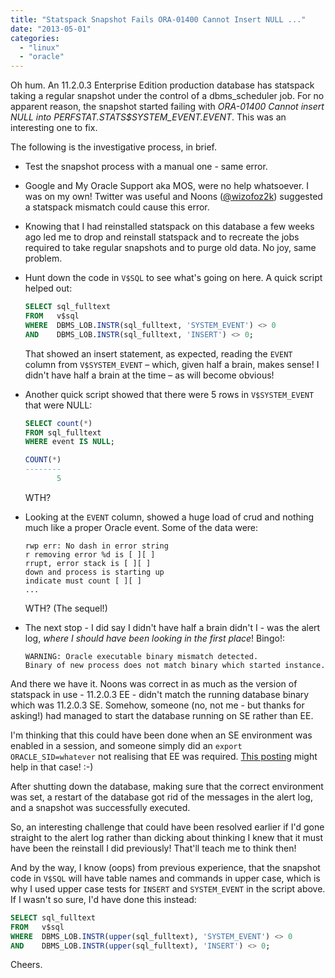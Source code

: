 ```yaml
---
title: "Statspack Snapshot Fails ORA-01400 Cannot Insert NULL ..."
date: "2013-05-01"
categories: 
  - "linux"
  - "oracle"
---
```


Oh hum. An 11.2.0.3 Enterprise Edition production database has statspack taking a regular snapshot under the control of a dbms_scheduler job. For no apparent reason, the snapshot started failing with _ORA-01400 Cannot insert NULL into PERFSTAT.STATS$SYSTEM_EVENT.EVENT_. This was an interesting one to fix.

The following is the investigative process, in brief.

- Test the snapshot process with a manual one - same error.
- Google and My Oracle Support aka MOS, were no help whatsoever. I was on my own! Twitter was useful and Noons ([@wizofoz2k](https://twitter.com/wizofoz2k "Noon's Twitter profile")) suggested a statspack mismatch could cause this error.
- Knowing that I had reinstalled statspack on this database a few weeks ago led me to drop and reinstall statspack and to recreate the jobs required to take regular snapshots and to purge old data. No joy, same problem.
- Hunt down the code in `V$SQL` to see what's going on here. A quick script helped out:

    ```sql
    SELECT sql_fulltext
    FROM   v$sql
    WHERE  DBMS_LOB.INSTR(sql_fulltext, 'SYSTEM_EVENT') <> 0
    AND    DBMS_LOB.INSTR(sql_fulltext, 'INSERT') <> 0;
    ```   
    That showed an insert statement, as expected, reading the `EVENT` column from `V$SYSTEM_EVENT` – which, given half a brain, makes sense! I didn't have half a brain at the time – as will become obvious!
- Another quick script showed that there were 5 rows in `V$SYSTEM_EVENT` that were NULL:
    
    ```sql
    SELECT count(*) 
    FROM sql_fulltext
    WHERE event IS NULL;
    
    COUNT(*)
    --------
           5
    ```

    WTH?
- Looking at the `EVENT` column, showed a huge load of crud and nothing much like a proper Oracle event. Some of the data were:
    
    ```text
    rwp err: No dash in error string
    r removing error %d is [ ][ ]
    rrupt, error stack is [ ][ ]
    down and process is starting up
    indicate must count [ ][ ]
    ...
    ```

    WTH? (The sequel!)
- The next stop - I did say I didn't have half a brain didn't I - was the alert log, _where I should have been looking in the first place_! Bingo!:
    
    ```text
    WARNING: Oracle executable binary mismatch detected.
    Binary of new process does not match binary which started instance.
    ```
    

And there we have it. Noons was correct in as much as the version of statspack in use - 11.2.0.3 EE - didn't match the running database binary which was 11.2.0.3 SE. Somehow, someone (no, not me - but thanks for asking!) had managed to start the database running on SE rather than EE.

I'm thinking that this could have been done when an SE environment was enabled in a session, and someone simply did an `export ORACLE_SID=whatever` not realising that EE was required. [This posting](/posts/2013/03/setting-oracle-environment-in-scripts/ "Setting Oracle Environment in Scripts") might help in that case! :-)

After shutting down the database, making sure that the correct environment was set, a restart of the database got rid of the messages in the alert log, and a snapshot was successfully executed.

So, an interesting challenge that could have been resolved earlier if I'd gone straight to the alert log rather than dicking about thinking I knew that it must have been the reinstall I did previously! That'll teach me to think then!

And by the way, I know (oops) from previous experience, that the snapshot code in `V$SQL` will have table names and commands in upper case, which is why I used upper case tests for `INSERT` and `SYSTEM_EVENT` in the script above. If I wasn't so sure, I'd have done this instead:

```sql
SELECT sql_fulltext
FROM   v$sql
WHERE  DBMS_LOB.INSTR(upper(sql_fulltext), 'SYSTEM_EVENT') <> 0
AND    DBMS_LOB.INSTR(upper(sql_fulltext), 'INSERT') <> 0;
```

Cheers.
